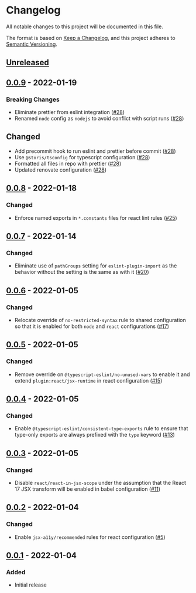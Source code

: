 # Changelog

All notable changes to this project will be documented in this file.

The format is based on [Keep a Changelog](https://keepachangelog.com/en/1.0.0/),
and this project adheres to [Semantic Versioning](https://semver.org/spec/v2.0.0.html).

## [Unreleased]

## [0.0.9] - 2022-01-19

### Breaking Changes

- Eliminate prettier from eslint integration ([#28](https://github.com/STORIS/eslint-config/pull/28))
- Renamed `node` config as `nodejs` to avoid conflict with script runs ([#28](https://github.com/STORIS/eslint-config/pull/28))

## Changed

- Add precommit hook to run eslint and prettier before commit ([#28](https://github.com/STORIS/eslint-config/pull/28))
- Use `@storis/tsconfig` for typescript configuration ([#28](https://github.com/STORIS/eslint-config/pull/28))
- Formatted all files in repo with prettier ([#28](https://github.com/STORIS/eslint-config/pull/28))
- Updated renovate configuration ([#28](https://github.com/STORIS/eslint-config/pull/28))

## [0.0.8] - 2022-01-18

### Changed

- Enforce named exports in `*.constants` files for react lint rules ([#25](https://github.com/STORIS/eslint-config/pull/25))

## [0.0.7] - 2022-01-14

### Changed

- Eliminate use of `pathGroups` setting for `eslint-plugin-import` as the behavior without the setting is the same as with it ([#20](https://github.com/STORIS/eslint-config/pull/20))

## [0.0.6] - 2022-01-05

### Changed

- Relocate override of `no-restricted-syntax` rule to shared configuration so that it is enabled for both `node` and `react` configurations ([#17](https://github.com/STORIS/eslint-config/pull/17))

## [0.0.5] - 2022-01-05

### Changed

- Remove override on `@typescript-eslint/no-unused-vars` to enable it and extend `plugin:react/jsx-runtime` in react configuration ([#15](https://github.com/STORIS/eslint-config/pull/15))

## [0.0.4] - 2022-01-05

### Changed

- Enable `@typescript-eslint/consistent-type-exports` rule to ensure that type-only exports are always prefixed with the `type` keyword ([#13](https://github.com/STORIS/eslint-config/pull/13))

## [0.0.3] - 2022-01-05

### Changed

- Disable `react/react-in-jsx-scope` under the assumption that the React 17 JSX transform will be enabled in babel configuration ([#11](https://github.com/STORIS/eslint-config/pull/11))

## [0.0.2] - 2022-01-04

### Changed

- Enable `jsx-a11y/recommended` rules for react configuration ([#5](https://github.com/STORIS/eslint-config/pull/7))

## [0.0.1] - 2022-01-04

### Added

- Initial release

[unreleased]: https://github.com/storis/eslint-config/compare/0.0.9...HEAD
[0.0.9]: https://github.com/storis/eslint-config/compare/0.0.8...0.0.9
[0.0.8]: https://github.com/storis/eslint-config/compare/0.0.7...0.0.8
[0.0.7]: https://github.com/storis/eslint-config/compare/0.0.6...0.0.7
[0.0.6]: https://github.com/storis/eslint-config/compare/0.0.5...0.0.6
[0.0.5]: https://github.com/storis/eslint-config/compare/0.0.4...0.0.5
[0.0.4]: https://github.com/storis/eslint-config/compare/0.0.3...0.0.4
[0.0.3]: https://github.com/storis/eslint-config/compare/0.0.2...0.0.3
[0.0.2]: https://github.com/storis/eslint-config/compare/0.0.1...0.0.2
[0.0.1]: https://github.com/storis/eslint-config/releases/tag/0.0.1
